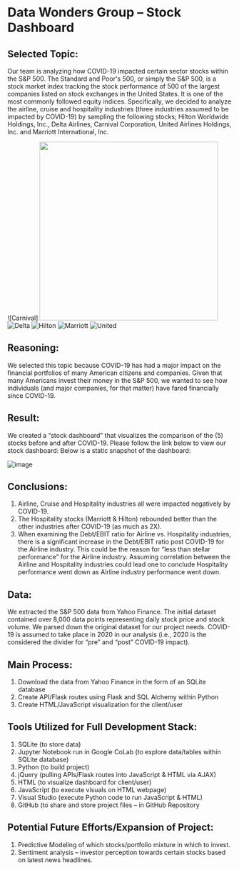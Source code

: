 # Data Wonders Group – Stock Dashboard


## Selected Topic:
Our team is analyzing how COVID-19 impacted certain sector stocks within 
the S&P 500.  The Standard and Poor's 500, or simply the S&P 500, is a stock
market index tracking the stock performance of 500 of the largest 
companies listed on stock exchanges in the United States.  It is one of the 
most commonly followed equity indices.  Specifically, we decided to analyze 
the airline, cruise and hospitality industries (three industries assumed to be 
impacted by COVID-19) by sampling the following stocks; Hilton Worldwide 
Holdings, Inc., Delta Airlines, Carnival Corporation, United Airlines Holdings, 
Inc. and Marriott International, Inc.

![Carnival] <img src="https://github.com/thesolecloset/Data-Wonders-Group-Project-3/assets/123911160/30267e93-69de-43d3-915e-fddd5abe835a" width="400" height="400">
![Delta](https://github.com/thesolecloset/Data-Wonders-Group-Project-3/assets/123911160/9f3d0d8a-a19c-4b99-a338-8812a32bb553)
![Hilton](https://github.com/thesolecloset/Data-Wonders-Group-Project-3/assets/123911160/d671a1f6-5cc0-4bf1-88df-239e69ee6952)
![Marriott](https://github.com/thesolecloset/Data-Wonders-Group-Project-3/assets/123911160/a34293fd-9742-48d8-aa52-854f39d999a9)
![United](https://github.com/thesolecloset/Data-Wonders-Group-Project-3/assets/123911160/21fab830-1d60-4211-80e8-c6d05bda50e6)


## Reasoning:
We selected this topic because COVID-19 has had a major impact on the 
financial portfolios of many American citizens and companies.  Given that 
many Americans invest their money in the S&P 500, we wanted to see how 
individuals (and major companies, for that matter) have fared financially since COVID-19.


## Result:
We created a “stock dashboard” that visualizes the comparison of the (5) 
stocks before and after COVID-19.  Please follow the link below to view our 
stock dashboard:
Below is a static snapshot of the dashboard:

![image](https://github.com/thesolecloset/Data-Wonders-Group-Project-3/assets/123911160/c79018ee-cbdc-4e98-bed4-c003fcf686b3)



## Conclusions:
1. Airline, Cruise and Hospitality industries all were impacted negatively 
by COVID-19.
2. The Hospitality stocks (Marriott & Hilton) rebounded better than the 
other industries after COVID-19 (as much as 2X).
3. When examining the Debt/EBIT ratio for Airline vs. Hospitality 
industries, there is a significant increase in the Debt/EBIT ratio post 
COVID-19 for the Airline industry.  This could be the reason for “less 
than stellar performance” for the Airline industry.  Assuming 
correlation between the Airline and Hospitality industries could lead 
one to conclude Hospitality performance went down as Airline industry 
performance went down.


## Data:
We extracted the S&P 500 data from Yahoo Finance.  The initial dataset 
contained over 8,000 data points representing daily stock price and stock 
volume.  We parsed down the original dataset for our project needs.  COVID-
19 is assumed to take place in 2020 in our analysis (i.e., 2020 is the 
considered the divider for “pre” and “post” COVID-19 impact).  



## Main Process:
1. Download the data from Yahoo Finance in the form of an SQLite 
database
2. Create API/Flask routes using Flask and SQL Alchemy within Python
3. Create HTML/JavaScript visualization for the client/user



## Tools Utilized for Full Development Stack:
1. SQLite (to store data)
2. Jupyter Notebook run in Google CoLab (to explore data/tables within 
SQLite database)
3. Python (to build project)
4. jQuery (pulling APIs/Flask routes into JavaScript & HTML via AJAX)
5. HTML (to visualize dashboard for client/user)
6. JavaScript (to execute visuals on HTML webpage)
7. Visual Studio (execute Python code to run JavaScript & HTML) 
8. GitHub (to share and store project files – in GitHub Repository



## Potential Future Efforts/Expansion of Project:
1. Predictive Modeling of which stocks/portfolio mixture in which to 
invest.
2. Sentiment analysis – investor perception towards certain stocks based 
on latest news headlines.


